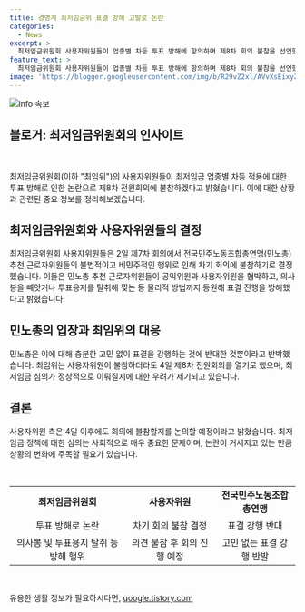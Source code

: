 ```yaml
---
title: 경영계 최저임금위 표결 방해 고발로 논란
categories:
  - News
excerpt: >
  최저임금위원회 사용자위원들이 업종별 차등 투표 방해에 항의하며 제8차 회의 불참을 선언했다. 민노총 추천 근로자위원들이 공익위원과 사용자위원을 협박하고 물리적 방법으로 투표를 방해했다고 주장하며, 최임위 사용자위원들은 결코 일어나선 안 될 행위라고 비판했다. 반면 민노총은 충분한 고민 없이 표결을 강행하는 것에 반대한다고 반박했다. 사용자위원 불참에도 최임위는 4일 회의를 개최하겠지만, 최저임금 심의가 정상적으로 진행될지는 의문이다.
feature_text: >
  최저임금위원회 사용자위원들이 업종별 차등 투표 방해에 항의하며 제8차 회의 불참을 선언했다. 민노총 추천 근로자위원들이 공익위원과 사용자위원을 협박하고 물리적 방법으로 투표를 방해했다고 주장하며, 최임위 사용자위원들은 결코 일어나선 안 될 행위라고 비판했다. 반면 민노총은 충분한 고민 없이 표결을 강행하는 것에 반대한다고 반박했다. 사용자위원 불참에도 최임위는 4일 회의를 개최하겠지만, 최저임금 심의가 정상적으로 진행될지는 의문이다.
image: 'https://blogger.googleusercontent.com/img/b/R29vZ2xl/AVvXsEixyZcFfHzMRdzZMjFBmAUKJYCLCGyLL1o632UiGVXcaFdKo_bkvkuCioo0uUKlGfBVcT3P84aROyZIXSBEx3Aw5nCQ3pTgDom1WDC4m8eifvWiAmWEEVb4x6G_l8C0QH225ldMjyaFvpxGEBGNO37VmDTDMHGhJPq73UglMfDca1-0aw/s1600/blogspot.png'
---
```


<p><img src="https://blogger.googleusercontent.com/img/b/R29vZ2xl/AVvXsEixyZcFfHzMRdzZMjFBmAUKJYCLCGyLL1o632UiGVXcaFdKo_bkvkuCioo0uUKlGfBVcT3P84aROyZIXSBEx3Aw5nCQ3pTgDom1WDC4m8eifvWiAmWEEVb4x6G_l8C0QH225ldMjyaFvpxGEBGNO37VmDTDMHGhJPq73UglMfDca1-0aw/s1600/blogspot.png" alt="info 속보" /></p>

<h2 data-ke-size="size26">블로거: 최저임금위원회의 인사이트</h2>

<p data-ke-size="size16">&nbsp;</p>

<p>최저임금위원회(이하 "최임위")의 사용자위원들이 최저임금 업종별 차등 적용에 대한 투표 방해로 인한 논란으로 제8차 전원회의에 불참하겠다고 밝혔습니다. 이에 대한 상황과 관련된 중요 정보를 정리해보겠습니다.</p>

<h2 data-ke-size="size26">최저임금위원회와 사용자위원들의 결정</h2>

<p>최저임금위원회 사용자위원들은 2일 제7차 회의에서 전국민주노동조합총연맹(민노총) 추천 근로자위원들의 불법적이고 비민주적인 행위로 인해 차기 회의에 불참하기로 결정했습니다. 이들은 민노총 추천 근로자위원들이 공익위원과 사용자위원을 협박하고, 의사봉을 빼앗거나 투표용지를 탈취해 찢는 등 물리적 방법까지 동원해 표결 진행을 방해했다고 밝혔습니다.</p>

<h2 data-ke-size="size26">민노총의 입장과 최임위의 대응</h2>

<p>민노총은 이에 대해 충분한 고민 없이 표결을 강행하는 것에 반대한 것뿐이라고 반박했습니다. 최임위는 사용자위원이 불참하더라도 4일 제8차 전원회의를 열기로 했으며, 최저임금 심의가 정상적으로 이뤄질지에 대한 우려가 제기되고 있습니다.</p>

<h2 data-ke-size="size26">결론</h2>

<p>사용자위원 측은 4일 이후에도 회의에 불참할지를 논의할 예정이라고 밝혔습니다. 최저임금 정책에 대한 심의는 사회적으로 매우 중요한 문제이며, 논란이 거세지고 있는 만큼 상황의 변화에 주목할 필요가 있습니다.</p>

<p data-ke-size="size16">&nbsp;</p>

<table>
    <tbody>
        <tr>
            <td style="text-align: center; height: 17px;"><b>최저임금위원회</b></td>
            <td style="text-align: center; height: 17px;"><b>사용자위원</b></td>
            <td style="text-align: center; height: 17px;"><b>전국민주노동조합총연맹</b></td>
        </tr>
        <tr>
            <td style="text-align: center; height: 17px;">투표 방해로 논란</td>
            <td style="text-align: center; height: 17px;">차기 회의 불참 결정</td>
            <td style="text-align: center; height: 17px;">표결 강행 반대</td>
        </tr>
        <tr>
            <td style="text-align: center; height: 17px;">의사봉 및 투표용지 탈취 등 방해 행위</td>
            <td style="text-align: center; height: 17px;">의견 불참 후 회의 진행 예정</td>
            <td style="text-align: center; height: 17px;">고민 없는 표결 강행 반발</td>
        </tr>
    </tbody>
</table>

<p data-ke-size="size16">&nbsp;</p>
유용한 생활 정보가 필요하시다면, <a href="https://qoogle.tistory.com" rel="dofollow">qoogle.tistory.com</a>


